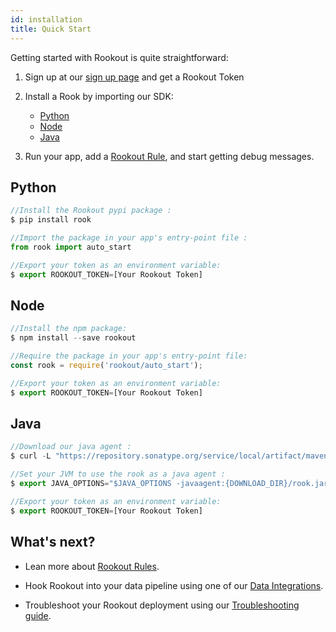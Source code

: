 ```yaml
---
id: installation
title: Quick Start
---
```


Getting started with Rookout is quite straightforward:

1. Sign up at our <a href="http://www.rookout.com/trial">sign up page</a> and get a Rookout Token

2. Install a Rook by importing our SDK:

    - [Python](#python)
    - [Node](#node)
    - [Java](#java)

3. Run your app, add a [Rookout Rule](rules-index.md), and start getting debug messages.

## Python

```javascript
//Install the Rookout pypi package :  
$ pip install rook

//Import the package in your app's entry-point file :  
from rook import auto_start

//Export your token as an environment variable:
$ export ROOKOUT_TOKEN=[Your Rookout Token]
```

## Node

```javascript
//Install the npm package:
$ npm install --save rookout

//Require the package in your app's entry-point file:
const rook = require('rookout/auto_start');

//Export your token as an environment variable:
$ export ROOKOUT_TOKEN=[Your Rookout Token]
```

## Java

```javascript
//Download our java agent :
$ curl -L "https://repository.sonatype.org/service/local/artifact/maven/redirect?r=central-proxy&g=com.rookout&a=rook&v=LATEST" -o rook.jar

//Set your JVM to use the rook as a java agent :  
$ export JAVA_OPTIONS="$JAVA_OPTIONS -javaagent:{DOWNLOAD_DIR}/rook.jar"

//Export your token as an environment variable:
$ export ROOKOUT_TOKEN=[Your Rookout Token]
```

## What's next?

- Lean more about [Rookout Rules](rules-index.md).

- Hook Rookout into your data pipeline using one of our [Data Integrations](integrations-home.md).

- Troubleshoot your Rookout deployment using our [Troubleshooting guide](troubleshooting-rules.md).